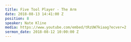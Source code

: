 ```yaml
---
title: Five Tool Player - The Arm
date: 2018-08-13 14:41:00 Z
position: 8
speaker: Nate Kline
media: https://www.youtube.com/embed/tRzUW7kiaag?ecver=2
sermon_date: 2018-08-12 10:00:00 Z
---
```



